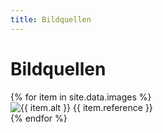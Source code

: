 ```yaml
---
title: Bildquellen
---
```

# Bildquellen

<div class="images">
    {% for item in site.data.images %}
        <div>
            <img src="{{site.baseurl}}/assets/images/{{ item.name }}" alt="{{ item.alt }}" class="{{ item.class }}">
            <span>{{ item.reference }}</span>
        </div>
    {% endfor %}
</div>

